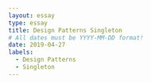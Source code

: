 ```yaml
---
layout: essay
type: essay
title: Design Patterns Singleton
# All dates must be YYYY-MM-DD format!
date: 2019-04-27
labels:
  - Design Patterns
  - Singleton
---
```


